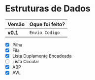 # Estruturas de Dados

|         Versão       |Oque foi feito?                                                  |
|----------------|-------------------------------|
|**v0.1**|`Envio Codigo`            |

 - [X] Pilha
 - [X] Fila
 - [X] Lista Duplamente Encadeada
 - [ ] Lista Circular
 - [X] ABP
 - [X] AVL

